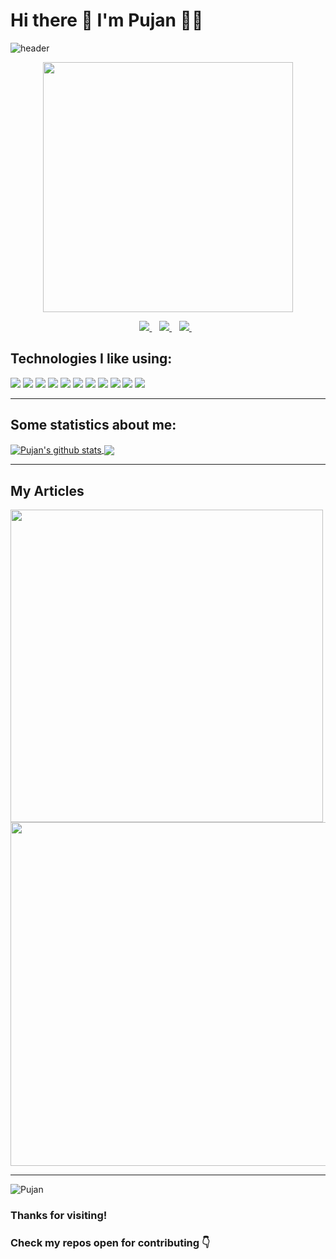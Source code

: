 
# Hi there 👋 I'm Pujan 👨‍💻

![header](https://capsule-render.vercel.app/api?text=.&fontColor=ffffff&fontSize=40&fontAlign=40&height=250&section=head&color=gradient)

<p align='center'>
  <a href="https://www.lftechnology.com/">
    <img src="https://img.shields.io/badge/-Software%20Engineer%20at%20Leapfrog%20Technology%20Inc.-black?style=for-the-badge" width=400>
  </a>
</p>

<p align='center'>  
  <a href="https://www.linkedin.com/in/iampujan/">
    <img src="https://img.shields.io/badge/linkedin-%230077B5.svg?&style=for-the-badge&logo=linkedin&logoColor=white" />
  </a>&nbsp;&nbsp;
  <a href="https://instagram.com/thepujanthapa">
    <img src="https://img.shields.io/badge/instagram-%23E4405F.svg?&style=for-the-badge&logo=instagram&logoColor=white" />        
  </a>&nbsp;&nbsp;
  <a href="https://twitter.com/iampujan20">
    <img src="https://img.shields.io/badge/twitter-%231DA1F2.svg?&style=for-the-badge&logo=twitter&logoColor=white" />        
  </a>&nbsp;&nbsp;
  
</p>

## Technologies I like using:

![](https://img.shields.io/badge/Python-3776AB?style=for-the-badge&logo=python&logoColor=white)
![](https://img.shields.io/badge/PostgreSQL-316192?style=for-the-badge&logo=postgresql&logoColor=white)
![](https://img.shields.io/badge/MongoDB-4EA94B?style=for-the-badge&logo=mongodb&logoColor=white)
![](https://img.shields.io/badge/Amazon_AWS-232F3E?style=for-the-badge&logo=amazon-aws&logoColor=white)
![](https://img.shields.io/badge/microsoft%20azure-0089D6?style=for-the-badge&logo=microsoft-azure&logoColor=white)
![](https://img.shields.io/badge/VIM-%2311AB00.svg?&style=for-the-badge&logo=vim&logoColor=white)
![](https://img.shields.io/badge/Django-092E20?style=for-the-badge&logo=django&logoColor=white)
![](https://img.shields.io/badge/fastapi-109989?style=for-the-badge&logo=FASTAPI&logoColor=white)
![](https://img.shields.io/badge/Flask-000000?style=for-the-badge&logo=flask&logoColor=white)
![](https://img.shields.io/badge/Docker-2CA5E0?style=for-the-badge&logo=docker&logoColor=white)
![](https://img.shields.io/badge/Git-F05032?style=for-the-badge&logo=git&logoColor=white)

___

## Some statistics about me:

<a href="http://pujanthapa.com.np">
  <img align="center" src="https://github-readme-stats.vercel.app/api?username=iampujan&show_icons=true&theme=radical" alt="Pujan's github stats" />
</a>
<a href="http://pujanthapa.com.np">
  <img align="center" src="https://github-readme-stats.vercel.app/api/top-langs/?username=iampujan&layout=compact&theme=radical" />
</a>


___
## My Articles

<a href="https://medium.com/analytics-vidhya/exporting-collections-and-subcollections-from-firestore-to-bigquery-a82a4b52f602">
  <img src="https://img.shields.io/badge/GCP-Exporting%20Collections%20and%20Subcollections%20from%20Firestore%20to%20Bigquery.-brightgreen?style=for-the-badge" width="500">
</a>
<a href="https://medium.com/analytics-vidhya/deploying-fastapi-application-in-google-app-engine-in-standard-environment-dc061d3277a">
  <img src="https://img.shields.io/badge/GCP-Deploying%20FastAPI%20Application%20In%20GoogleAppEngine%20in%20Standard%20Environment.-orange?style=for-the-badge" width="550">
</a>

___

<p align="left"> <img src="https://komarev.com/ghpvc/?username=iampujan" alt="Pujan" /> </p>

### Thanks for visiting!
### Check my repos open for contributing 👇 
